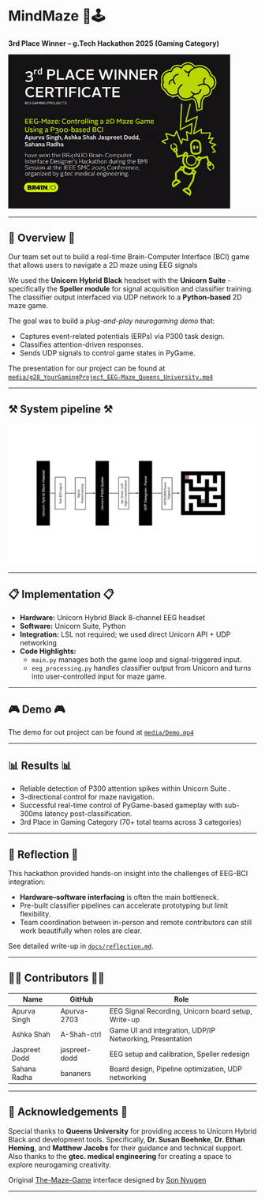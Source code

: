 # MindMaze 🧠🕹️
**3rd Place Winner – g.Tech Hackathon 2025 (Gaming Category)**  

<img src="media/certificate.PNG" width="450">

---
## 🧩 Overview 🧩

Our team set out to build a real-time Brain-Computer Interface (BCI) game that allows users to navigate a 2D maze using EEG signals

We used the **Unicorn Hybrid Black** headset with the **Unicorn Suite** - specifically the **Speller module** for signal acquisition and classifier training. The classifier output interfaced via UDP network to a **Python-based** 2D maze game.

The goal was to build a *plug-and-play neurogaming demo* that:
- Captures event-related potentials (ERPs) via P300 task design.  
- Classifies attention-driven responses. 
- Sends UDP signals to control game states in PyGame.

The presentation for our project can be found at [`media/g28_YourGamingProject_EEG-Maze_Queens_University.mp4`](media/g28_YourGamingProject_EEG-Maze_Queens_University.mp4)
  
---

## ⚒️ System pipeline ⚒️

<img src="media/design.png" width="700">

---

## 📋 Implementation 📋
- **Hardware:** Unicorn Hybrid Black 8-channel EEG headset 
- **Software:** Unicorn Suite, Python
- **Integration:** LSL not required; we used direct Unicorn API + UDP networking 
- **Code Highlights:**
  - `main.py` manages both the game loop and signal-triggered input.
  - `eeg_processing.py` handles classifier output from Unicorn and turns into user-controlled input for maze game.

--- 

## 🎮 Demo 🎮 

The demo for out project can be found at [`media/Demo.mp4`](media/Demo.mp4)

---

## 📊 Results 📊
- Reliable detection of P300 attention spikes within Unicorn Suite .
- 3-directional control for maze navigation. 
- Successful real-time control of PyGame-based gameplay with sub-300ms latency post-classification.
- 3rd Place in Gaming Category (70+ total teams across 3 categories)

---

## 💭 Reflection 💭 
This hackathon provided hands-on insight into the challenges of EEG-BCI integration:
- **Hardware–software interfacing** is often the main bottleneck.  
- Pre-built classifier pipelines can accelerate prototyping but limit flexibility.  
- Team coordination between in-person and remote contributors can still work beautifully when roles are clear.

See detailed write-up in [`docs/reflection.md`](docs/reflection.md).

---

## 🧑‍🔬 Contributors 🧑‍🔬
| Name | GitHub | Role |
|------|------| ------|
| Apurva Singh | Apurva-2703 | EEG Signal Recording, Unicorn board setup, Write-up|
| Ashka Shah | A-Shah-ctrl | Game UI and integration, UDP/IP Networking, Presentation|
| Jaspreet Dodd | jaspreet-dodd | EEG setup and calibration, Speller redesign|
| Sahana Radha | bananers | Board design, Pipeline optimization, UDP networking |

---

## 👑 Acknowledgements 👑
Special thanks to **Queens University** for providing access to Unicorn Hybrid Black and development tools. 
Specifically, **Dr. Susan Boehnke**, **Dr. Ethan Heming**, and **Matthew Jacobs**  for their guidance and technical support.
Also thanks to the **gtec. medical engineering** for creating a space to explore neurogaming creativity.

Original [The-Maze-Game](https://github.com/hoangsonww/The-Maze-Game?tab=readme-ov-file) interface designed by [Son Nyugen](https://github.com/hoangsonww)

---
